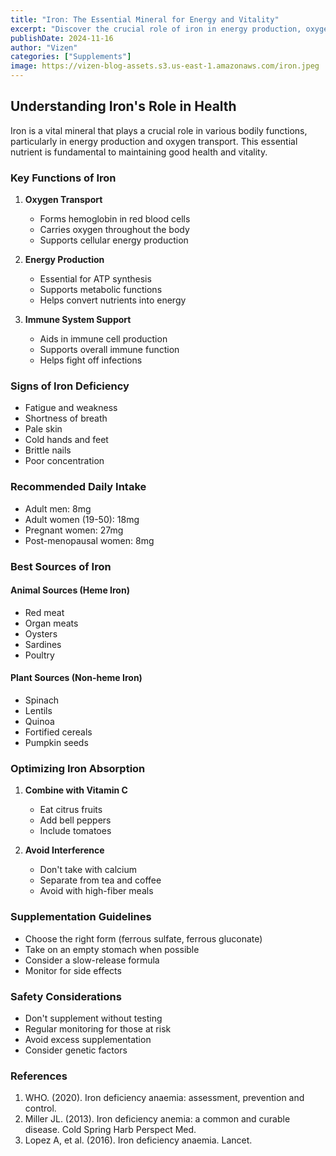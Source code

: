 ```yaml
---
title: "Iron: The Essential Mineral for Energy and Vitality"
excerpt: "Discover the crucial role of iron in energy production, oxygen transport, and overall health, plus how to maintain optimal levels."
publishDate: 2024-11-16
author: "Vizen"
categories: ["Supplements"]
image: https://vizen-blog-assets.s3.us-east-1.amazonaws.com/iron.jpeg
---
```


## Understanding Iron's Role in Health

Iron is a vital mineral that plays a crucial role in various bodily functions, particularly in energy production and oxygen transport. This essential nutrient is fundamental to maintaining good health and vitality.

### Key Functions of Iron

1. **Oxygen Transport**
   - Forms hemoglobin in red blood cells
   - Carries oxygen throughout the body
   - Supports cellular energy production

2. **Energy Production**
   - Essential for ATP synthesis
   - Supports metabolic functions
   - Helps convert nutrients into energy

3. **Immune System Support**
   - Aids in immune cell production
   - Supports overall immune function
   - Helps fight off infections

### Signs of Iron Deficiency

- Fatigue and weakness
- Shortness of breath
- Pale skin
- Cold hands and feet
- Brittle nails
- Poor concentration

### Recommended Daily Intake

- Adult men: 8mg
- Adult women (19-50): 18mg
- Pregnant women: 27mg
- Post-menopausal women: 8mg

### Best Sources of Iron

#### Animal Sources (Heme Iron)
- Red meat
- Organ meats
- Oysters
- Sardines
- Poultry

#### Plant Sources (Non-heme Iron)
- Spinach
- Lentils
- Quinoa
- Fortified cereals
- Pumpkin seeds

### Optimizing Iron Absorption

1. **Combine with Vitamin C**
   - Eat citrus fruits
   - Add bell peppers
   - Include tomatoes

2. **Avoid Interference**
   - Don't take with calcium
   - Separate from tea and coffee
   - Avoid with high-fiber meals

### Supplementation Guidelines

- Choose the right form (ferrous sulfate, ferrous gluconate)
- Take on an empty stomach when possible
- Consider a slow-release formula
- Monitor for side effects

### Safety Considerations

- Don't supplement without testing
- Regular monitoring for those at risk
- Avoid excess supplementation
- Consider genetic factors

### References

1. WHO. (2020). Iron deficiency anaemia: assessment, prevention and control.
2. Miller JL. (2013). Iron deficiency anemia: a common and curable disease. Cold Spring Harb Perspect Med.
3. Lopez A, et al. (2016). Iron deficiency anaemia. Lancet.</content>